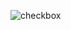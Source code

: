 ![checkbox](https://user-images.githubusercontent.com/81289215/122282839-7fc1e180-cf09-11eb-8295-b0350882399b.gif)
